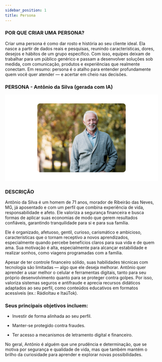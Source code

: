 ```yaml
---
sidebar_position: 1
title: Persona
---
```


### POR QUE CRIAR UMA PERSONA?
Criar uma persona é como dar rosto e história ao seu cliente ideal. Ela nasce a partir de dados reais e pesquisas, reunindo características, dores, desejos e hábitos de um grupo específico. Com isso, equipes deixam de trabalhar para um público genérico e passam a desenvolver soluções sob medida, com comunicação, produtos e experiências que realmente conectam. Em resumo: persona é o atalho para entender profundamente quem você quer atender — e acertar em cheio nas decisões.

### PERSONA - Antônio da Silva (gerada com IA)
![](..\Entendimento-do-problema\Persona.png)

### DESCRIÇÃO 
Antônio da Silva é um homem de 71 anos, morador de Ribeirão das Neves, MG, já aposentado e com um perfil que combina experiência de vida, responsabilidade e afeto. Ele valoriza a segurança financeira e busca formas de aplicar suas economias de modo que gerem resultados confiáveis, garantindo tranquilidade para si e para sua família.

Ele é organizado, afetuoso, gentil, curioso, carismático e ambicioso, características que o tornam receptivo a novos aprendizados, especialmente quando percebe benefícios claros para sua vida e de quem ama. Sua motivação é alta, especialmente para alcançar estabilidade e realizar sonhos, como viagens programadas com a família.

Apesar de ter controle financeiro sólido, suas habilidades técnicas com tecnologia são limitadas — algo que ele deseja melhorar. Antônio quer aprender a usar melhor o celular e ferramentas digitais, tanto para seu próprio desenvolvimento quanto para se proteger contra golpes. Por isso, valoriza sistemas seguros e antifraude e aprecia recursos didáticos adaptados ao seu perfil, como conteúdos educativos em formatos acessíveis (ex.: RádioItau e ItaúTok).

### Seus principais objetivos incluem:

- Investir de forma alinhada ao seu perfil.

- Manter-se protegido contra fraudes.

- Ter acesso a mecanismos de letramento digital e financeiro.

No geral, Antônio é alguém que une prudência e determinação, que se motiva por segurança e qualidade de vida, mas que também mantém o brilho da curiosidade para aprender e explorar novas possibilidades.